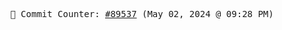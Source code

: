 <p align="center">
    <samp>
        📮 Commit Counter: <a href="https://github.com/Javascript-void0/Javascript-void0/commits/main">#89537</a> (May 02, 2024 @ 09:28 PM)
    </samp>
</p>